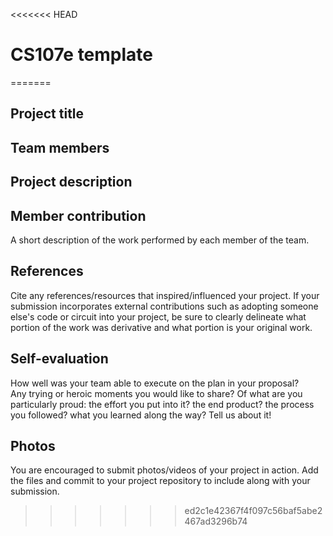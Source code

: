 <<<<<<< HEAD
# CS107e template
=======
## Project title

## Team members

## Project description

## Member contribution
A short description of the work performed by each member of the team.

## References
Cite any references/resources that inspired/influenced your project. 
If your submission incorporates external contributions such as adopting 
someone else's code or circuit into your project, be sure to clearly 
delineate what portion of the work was derivative and what portion is 
your original work.

## Self-evaluation
How well was your team able to execute on the plan in your proposal?  
Any trying or heroic moments you would like to share? Of what are you particularly proud: the effort you put into it? the end product? 
the process you followed? what you learned along the way? Tell us about it!

## Photos
You are encouraged to submit photos/videos of your project in action. 
Add the files and commit to your project repository to include along with your submission.
>>>>>>> ed2c1e42367f4f097c56baf5abe2467ad3296b74
